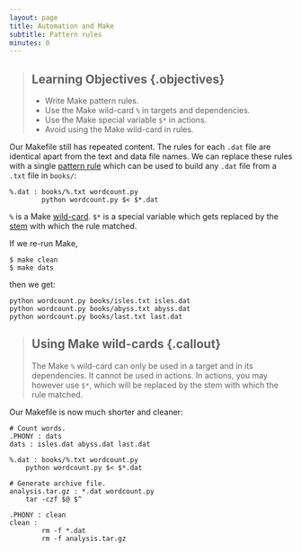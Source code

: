 ```yaml
---
layout: page
title: Automation and Make
subtitle: Pattern rules
minutes: 0
---
```


> ## Learning Objectives {.objectives}
>
> * Write Make pattern rules.
> * Use the Make wild-card `%` in targets and dependencies.
> * Use the Make special variable `$*` in actions.
> * Avoid using the Make wild-card in rules.

Our Makefile still has repeated content. The rules for each `.dat`
file are identical apart from the text and data file names. We can
replace these rules with a single [pattern
rule](reference.html#pattern-rule) which can be used to build any
`.dat` file from a `.txt` file in `books/`:

~~~ {.make}
%.dat : books/%.txt wordcount.py
        python wordcount.py $< $*.dat
~~~

`%` is a Make [wild-card](reference.html#wild-card). `$*` is a special variable which gets replaced by the [stem](reference.html#stem) with which the rule matched.

If we re-run Make,

~~~ {.bash}
$ make clean
$ make dats
~~~

then we get:

~~~ {.output}
python wordcount.py books/isles.txt isles.dat
python wordcount.py books/abyss.txt abyss.dat
python wordcount.py books/last.txt last.dat
~~~

> ## Using Make wild-cards {.callout}
>
> The Make `%` wild-card can only be used in a target and in its
> dependencies. It cannot be used in actions. In actions, you may
> however use `$*`, which will be replaced by the stem with which 
> the rule matched.

Our Makefile is now much shorter and cleaner:

~~~ {.make}
# Count words.
.PHONY : dats
dats : isles.dat abyss.dat last.dat

%.dat : books/%.txt wordcount.py
	python wordcount.py $< $*.dat

# Generate archive file.
analysis.tar.gz : *.dat wordcount.py
	tar -czf $@ $^

.PHONY : clean
clean :
        rm -f *.dat
        rm -f analysis.tar.gz
~~~
